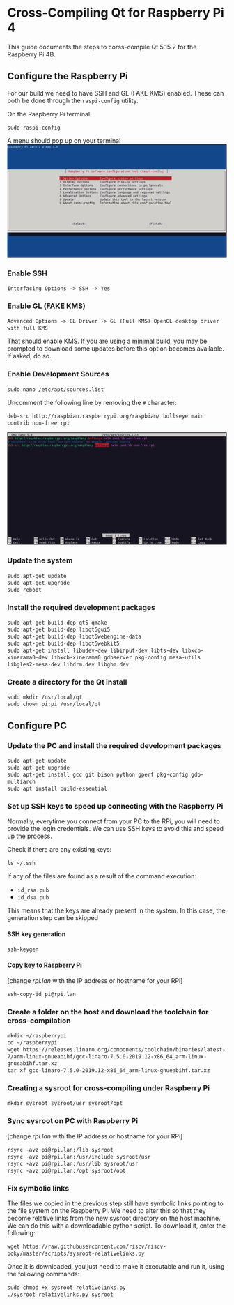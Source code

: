 # Cross-Compiling Qt for Raspberry Pi 4
This guide documents the steps to corss-compile Qt 5.15.2 for the Raspberry Pi 4B.


## Configure the Raspberry Pi
For our build we need to have SSH and GL (FAKE KMS) enabled. These can both be done through the `raspi-config` utility.  

On the Raspberry Pi terminal:

	sudo raspi-config
	
A menu should pop up on your terminal
<img src="img/raspi-config.png" />

### Enable SSH

	Interfacing Options -> SSH -> Yes
	
### Enable GL (FAKE KMS)

	Advanced Options -> GL Driver -> GL (Full KMS) OpenGL desktop driver with full KMS

That should enable KMS. If you are using a minimal build, you may be prompted to download some updates before this option becomes available. If asked, do so.

### Enable Development Sources

	sudo nano /etc/apt/sources.list
	
Uncomment the following line by removing the `#` character:

	deb-src http://raspbian.raspberrypi.org/raspbian/ bullseye main contrib non-free rpi

<img src="img/deb-src.png" />
	
### Update the system

	sudo apt-get update
	sudo apt-get upgrade
	sudo reboot

### Install the required development packages

    sudo apt-get build-dep qt5-qmake
    sudo apt-get build-dep libqt5gui5
    sudo apt-get build-dep libqt5webengine-data
    sudo apt-get build-dep libqt5webkit5
    sudo apt-get install libudev-dev libinput-dev libts-dev libxcb-xinerama0-dev libxcb-xinerama0 gdbserver pkg-config mesa-utils libgles2-mesa-dev libdrm.dev libgbm.dev

### Create a directory for the Qt install

    sudo mkdir /usr/local/qt
    sudo chown pi:pi /usr/local/qt


## Configure PC

### Update the PC and install the required development packages

    sudo apt-get update
    sudo apt-get upgrade
    sudo apt-get install gcc git bison python gperf pkg-config gdb-multiarch
    sudo apt install build-essential

### Set up SSH keys to speed up connecting with the Raspberry Pi

Normally, everytime you connect from your PC to the RPi, you will need to provide the login credentials. We can use SSH keys to avoid this and speed up the process.

Check if there are any existing keys:

    ls ~/.ssh

If any of the files are found as a result of the command execution:
* `id_rsa.pub`
* `id_dsa.pub`

This means that the keys are already present in the system. In this case, the generation step can be skipped

#### SSH key generation
    
    ssh-keygen

#### Copy key to Raspberry Pi
[change *rpi.lan* with the IP address or hostname for your RPi]

    ssh-copy-id pi@rpi.lan

### Create a folder on the host and download the toolchain for cross-compilation

    mkdir ~/raspberrypi
    cd ~/raspberrypi
    wget https://releases.linaro.org/components/toolchain/binaries/latest-7/arm-linux-gnueabihf/gcc-linaro-7.5.0-2019.12-x86_64_arm-linux-gnueabihf.tar.xz
    tar xf gcc-linaro-7.5.0-2019.12-x86_64_arm-linux-gnueabihf.tar.xz

### Creating a sysroot for cross-compiling under Raspberry Pi

    mkdir sysroot sysroot/usr sysroot/opt

### Sync sysroot on PC with Raspberry Pi
[change *rpi.lan* with the IP address or hostname for your RPi]

    rsync -avz pi@rpi.lan:/lib sysroot
    rsync -avz pi@rpi.lan:/usr/include sysroot/usr
    rsync -avz pi@rpi.lan:/usr/lib sysroot/usr
    rsync -avz pi@rpi.lan:/opt sysroot/opt

### Fix symbolic links
The files we copied in the previous step still have symbolic links pointing to the file system on the Raspberry Pi. We need to alter this so that they become relative links from the new sysroot directory on the host machine. We can do this with a downloadable python script. To download it, enter the following:

    wget https://raw.githubusercontent.com/riscv/riscv-poky/master/scripts/sysroot-relativelinks.py

Once it is downloaded, you just need to make it executable and run it, using the following commands:

    sudo chmod +x sysroot-relativelinks.py
    ./sysroot-relativelinks.py sysroot

